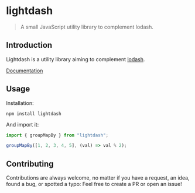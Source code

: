 # lightdash

> A small JavaScript utility library to complement lodash.

## Introduction

Lightdash is a utility library aiming to complement [lodash](https://lodash.com/).

[Documentation](https://felixrilling.github.io/lightdash/)

## Usage

Installation:

```shell
npm install lightdash
```

And import it:

```typescript
import { groupMapBy } from "lightdash";

groupMapBy([1, 2, 3, 4, 5], (val) => val % 2);
```

## Contributing

Contributions are always welcome, no matter if you have a request, an idea, found a bug, or spotted a typo: Feel free to create a PR or open an issue!
